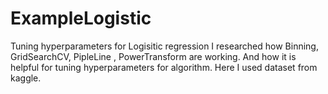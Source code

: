# ExampleLogistic
Tuning hyperparameters for Logisitic regression
I researched how Binning, GridSearchCV, PipleLine , PowerTransform are working. And how it is 
helpful for tuning hyperparameters for algorithm. Here I used dataset from kaggle.
